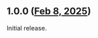 ## 1.0.0 ([Feb 8, 2025](https://github.com/ramensoftware/windhawk-mods/blob/762d95fff304f1a99f3c35857d5d9502f8e59b00/mods/spoof-light-dark-theme.wh.cpp))

Initial release.
